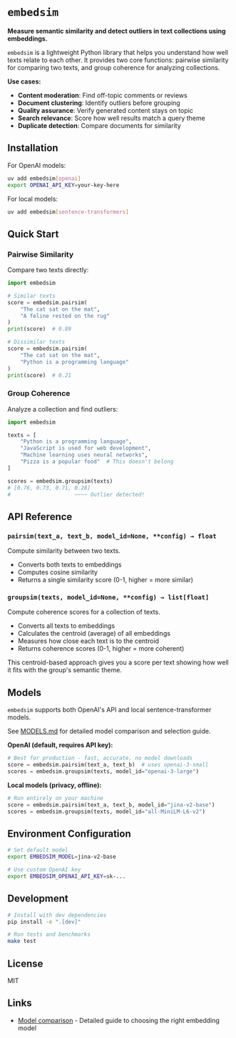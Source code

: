# `embedsim`

**Measure semantic similarity and detect outliers in text collections using embeddings.**

`embedsim` is a lightweight Python library that helps you understand how well texts relate to each other. It provides two core functions: pairwise similarity for comparing two texts, and group coherence for analyzing collections.

**Use cases:**
- **Content moderation**: Find off-topic comments or reviews
- **Document clustering**: Identify outliers before grouping
- **Quality assurance**: Verify generated content stays on topic
- **Search relevance**: Score how well results match a query theme
- **Duplicate detection**: Compare documents for similarity

## Installation

For OpenAI models:
```bash
uv add embedsim[openai]
export OPENAI_API_KEY=your-key-here
```

For local models:
```bash
uv add embedsim[sentence-transformers]
```

## Quick Start

### Pairwise Similarity

Compare two texts directly:

```python
import embedsim

# Similar texts
score = embedsim.pairsim(
    "The cat sat on the mat",
    "A feline rested on the rug"
)
print(score)  # 0.89

# Dissimilar texts
score = embedsim.pairsim(
    "The cat sat on the mat",
    "Python is a programming language"
)
print(score)  # 0.21
```

### Group Coherence

Analyze a collection and find outliers:

```python
import embedsim

texts = [
    "Python is a programming language",
    "JavaScript is used for web development",
    "Machine learning uses neural networks",
    "Pizza is a popular food"  # This doesn't belong
]

scores = embedsim.groupsim(texts)
# [0.76, 0.73, 0.71, 0.28]
#                    ~~~~ Outlier detected!
```

## API Reference

### `pairsim(text_a, text_b, model_id=None, **config) → float`

Compute similarity between two texts.

- Converts both texts to embeddings
- Computes cosine similarity
- Returns a single similarity score (0-1, higher = more similar)

### `groupsim(texts, model_id=None, **config) → list[float]`

Compute coherence scores for a collection of texts.

- Converts all texts to embeddings
- Calculates the centroid (average) of all embeddings
- Measures how close each text is to the centroid
- Returns coherence scores (0-1, higher = more coherent)

This centroid-based approach gives you a score per text showing how well it fits with the group's semantic theme.

## Models

`embedsim` supports both OpenAI's API and local sentence-transformer models.

See [MODELS.md](MODELS.md) for detailed model comparison and selection guide.

**OpenAI (default, requires API key):**
```python
# Best for production - fast, accurate, no model downloads
score = embedsim.pairsim(text_a, text_b)  # uses openai-3-small
scores = embedsim.groupsim(texts, model_id="openai-3-large")
```

**Local models (privacy, offline):**
```python
# Run entirely on your machine
score = embedsim.pairsim(text_a, text_b, model_id="jina-v2-base")
scores = embedsim.groupsim(texts, model_id="all-MiniLM-L6-v2")
```

## Environment Configuration

```bash
# Set default model
export EMBEDSIM_MODEL=jina-v2-base

# Use custom OpenAI key
export EMBEDSIM_OPENAI_API_KEY=sk-...
```

## Development

```bash
# Install with dev dependencies
pip install -e ".[dev]"

# Run tests and benchmarks
make test
```

## License

MIT

## Links

- [Model comparison](MODELS.md) - Detailed guide to choosing the right embedding model
